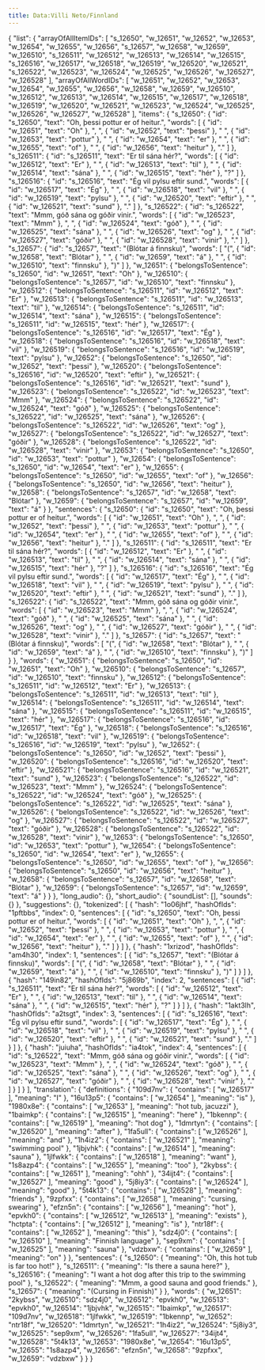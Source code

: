 ```yaml
---
title: Data:Villi Neto/Finnland
---
```


{
    "list": {
        "arrayOfAllItemIDs": [
            "s_12650",
            "w_12651",
            "w_12652",
            "w_12653",
            "w_12654",
            "w_12655",
            "w_12656",
            "s_12657",
            "w_12658",
            "w_12659",
            "w_126510",
            "s_126511",
            "w_126512",
            "w_126513",
            "w_126514",
            "w_126515",
            "s_126516",
            "w_126517",
            "w_126518",
            "w_126519",
            "w_126520",
            "w_126521",
            "s_126522",
            "w_126523",
            "w_126524",
            "w_126525",
            "w_126526",
            "w_126527",
            "w_126528"
        ],
        "arrayOfAllWordIDs": [
            "w_12651",
            "w_12652",
            "w_12653",
            "w_12654",
            "w_12655",
            "w_12656",
            "w_12658",
            "w_12659",
            "w_126510",
            "w_126512",
            "w_126513",
            "w_126514",
            "w_126515",
            "w_126517",
            "w_126518",
            "w_126519",
            "w_126520",
            "w_126521",
            "w_126523",
            "w_126524",
            "w_126525",
            "w_126526",
            "w_126527",
            "w_126528"
        ],
        "items": {
            "s_12650": {
                "id": "s_12650",
                "text": "Oh, þessi pottur er of heitur.",
                "words": [
                    {
                        "id": "w_12651",
                        "text": "Oh"
                    },
                    ", ",
                    {
                        "id": "w_12652",
                        "text": "þessi"
                    },
                    " ",
                    {
                        "id": "w_12653",
                        "text": "pottur"
                    },
                    " ",
                    {
                        "id": "w_12654",
                        "text": "er"
                    },
                    " ",
                    {
                        "id": "w_12655",
                        "text": "of"
                    },
                    " ",
                    {
                        "id": "w_12656",
                        "text": "heitur"
                    },
                    "."
                ]
            },
            "s_126511": {
                "id": "s_126511",
                "text": "Er til sána hér?",
                "words": [
                    {
                        "id": "w_126512",
                        "text": "Er"
                    },
                    " ",
                    {
                        "id": "w_126513",
                        "text": "til"
                    },
                    " ",
                    {
                        "id": "w_126514",
                        "text": "sána"
                    },
                    " ",
                    {
                        "id": "w_126515",
                        "text": "hér"
                    },
                    "?"
                ]
            },
            "s_126516": {
                "id": "s_126516",
                "text": "Ég vil pylsu eftir sund.",
                "words": [
                    {
                        "id": "w_126517",
                        "text": "Ég"
                    },
                    " ",
                    {
                        "id": "w_126518",
                        "text": "vil"
                    },
                    " ",
                    {
                        "id": "w_126519",
                        "text": "pylsu"
                    },
                    " ",
                    {
                        "id": "w_126520",
                        "text": "eftir"
                    },
                    " ",
                    {
                        "id": "w_126521",
                        "text": "sund"
                    },
                    "."
                ]
            },
            "s_126522": {
                "id": "s_126522",
                "text": "Mmm, góð sána og góðir vinir.",
                "words": [
                    {
                        "id": "w_126523",
                        "text": "Mmm"
                    },
                    ", ",
                    {
                        "id": "w_126524",
                        "text": "góð"
                    },
                    " ",
                    {
                        "id": "w_126525",
                        "text": "sána"
                    },
                    " ",
                    {
                        "id": "w_126526",
                        "text": "og"
                    },
                    " ",
                    {
                        "id": "w_126527",
                        "text": "góðir"
                    },
                    " ",
                    {
                        "id": "w_126528",
                        "text": "vinir"
                    },
                    "."
                ]
            },
            "s_12657": {
                "id": "s_12657",
                "text": "(Blótar á finnsku)",
                "words": [
                    "(",
                    {
                        "id": "w_12658",
                        "text": "Blótar"
                    },
                    " ",
                    {
                        "id": "w_12659",
                        "text": "á"
                    },
                    " ",
                    {
                        "id": "w_126510",
                        "text": "finnsku"
                    },
                    ")"
                ]
            },
            "w_12651": {
                "belongsToSentence": "s_12650",
                "id": "w_12651",
                "text": "Oh"
            },
            "w_126510": {
                "belongsToSentence": "s_12657",
                "id": "w_126510",
                "text": "finnsku"
            },
            "w_126512": {
                "belongsToSentence": "s_126511",
                "id": "w_126512",
                "text": "Er"
            },
            "w_126513": {
                "belongsToSentence": "s_126511",
                "id": "w_126513",
                "text": "til"
            },
            "w_126514": {
                "belongsToSentence": "s_126511",
                "id": "w_126514",
                "text": "sána"
            },
            "w_126515": {
                "belongsToSentence": "s_126511",
                "id": "w_126515",
                "text": "hér"
            },
            "w_126517": {
                "belongsToSentence": "s_126516",
                "id": "w_126517",
                "text": "Ég"
            },
            "w_126518": {
                "belongsToSentence": "s_126516",
                "id": "w_126518",
                "text": "vil"
            },
            "w_126519": {
                "belongsToSentence": "s_126516",
                "id": "w_126519",
                "text": "pylsu"
            },
            "w_12652": {
                "belongsToSentence": "s_12650",
                "id": "w_12652",
                "text": "þessi"
            },
            "w_126520": {
                "belongsToSentence": "s_126516",
                "id": "w_126520",
                "text": "eftir"
            },
            "w_126521": {
                "belongsToSentence": "s_126516",
                "id": "w_126521",
                "text": "sund"
            },
            "w_126523": {
                "belongsToSentence": "s_126522",
                "id": "w_126523",
                "text": "Mmm"
            },
            "w_126524": {
                "belongsToSentence": "s_126522",
                "id": "w_126524",
                "text": "góð"
            },
            "w_126525": {
                "belongsToSentence": "s_126522",
                "id": "w_126525",
                "text": "sána"
            },
            "w_126526": {
                "belongsToSentence": "s_126522",
                "id": "w_126526",
                "text": "og"
            },
            "w_126527": {
                "belongsToSentence": "s_126522",
                "id": "w_126527",
                "text": "góðir"
            },
            "w_126528": {
                "belongsToSentence": "s_126522",
                "id": "w_126528",
                "text": "vinir"
            },
            "w_12653": {
                "belongsToSentence": "s_12650",
                "id": "w_12653",
                "text": "pottur"
            },
            "w_12654": {
                "belongsToSentence": "s_12650",
                "id": "w_12654",
                "text": "er"
            },
            "w_12655": {
                "belongsToSentence": "s_12650",
                "id": "w_12655",
                "text": "of"
            },
            "w_12656": {
                "belongsToSentence": "s_12650",
                "id": "w_12656",
                "text": "heitur"
            },
            "w_12658": {
                "belongsToSentence": "s_12657",
                "id": "w_12658",
                "text": "Blótar"
            },
            "w_12659": {
                "belongsToSentence": "s_12657",
                "id": "w_12659",
                "text": "á"
            }
        },
        "sentences": {
            "s_12650": {
                "id": "s_12650",
                "text": "Oh, þessi pottur er of heitur.",
                "words": [
                    {
                        "id": "w_12651",
                        "text": "Oh"
                    },
                    ", ",
                    {
                        "id": "w_12652",
                        "text": "þessi"
                    },
                    " ",
                    {
                        "id": "w_12653",
                        "text": "pottur"
                    },
                    " ",
                    {
                        "id": "w_12654",
                        "text": "er"
                    },
                    " ",
                    {
                        "id": "w_12655",
                        "text": "of"
                    },
                    " ",
                    {
                        "id": "w_12656",
                        "text": "heitur"
                    },
                    "."
                ]
            },
            "s_126511": {
                "id": "s_126511",
                "text": "Er til sána hér?",
                "words": [
                    {
                        "id": "w_126512",
                        "text": "Er"
                    },
                    " ",
                    {
                        "id": "w_126513",
                        "text": "til"
                    },
                    " ",
                    {
                        "id": "w_126514",
                        "text": "sána"
                    },
                    " ",
                    {
                        "id": "w_126515",
                        "text": "hér"
                    },
                    "?"
                ]
            },
            "s_126516": {
                "id": "s_126516",
                "text": "Ég vil pylsu eftir sund.",
                "words": [
                    {
                        "id": "w_126517",
                        "text": "Ég"
                    },
                    " ",
                    {
                        "id": "w_126518",
                        "text": "vil"
                    },
                    " ",
                    {
                        "id": "w_126519",
                        "text": "pylsu"
                    },
                    " ",
                    {
                        "id": "w_126520",
                        "text": "eftir"
                    },
                    " ",
                    {
                        "id": "w_126521",
                        "text": "sund"
                    },
                    "."
                ]
            },
            "s_126522": {
                "id": "s_126522",
                "text": "Mmm, góð sána og góðir vinir.",
                "words": [
                    {
                        "id": "w_126523",
                        "text": "Mmm"
                    },
                    ", ",
                    {
                        "id": "w_126524",
                        "text": "góð"
                    },
                    " ",
                    {
                        "id": "w_126525",
                        "text": "sána"
                    },
                    " ",
                    {
                        "id": "w_126526",
                        "text": "og"
                    },
                    " ",
                    {
                        "id": "w_126527",
                        "text": "góðir"
                    },
                    " ",
                    {
                        "id": "w_126528",
                        "text": "vinir"
                    },
                    "."
                ]
            },
            "s_12657": {
                "id": "s_12657",
                "text": "(Blótar á finnsku)",
                "words": [
                    "(",
                    {
                        "id": "w_12658",
                        "text": "Blótar"
                    },
                    " ",
                    {
                        "id": "w_12659",
                        "text": "á"
                    },
                    " ",
                    {
                        "id": "w_126510",
                        "text": "finnsku"
                    },
                    ")"
                ]
            }
        },
        "words": {
            "w_12651": {
                "belongsToSentence": "s_12650",
                "id": "w_12651",
                "text": "Oh"
            },
            "w_126510": {
                "belongsToSentence": "s_12657",
                "id": "w_126510",
                "text": "finnsku"
            },
            "w_126512": {
                "belongsToSentence": "s_126511",
                "id": "w_126512",
                "text": "Er"
            },
            "w_126513": {
                "belongsToSentence": "s_126511",
                "id": "w_126513",
                "text": "til"
            },
            "w_126514": {
                "belongsToSentence": "s_126511",
                "id": "w_126514",
                "text": "sána"
            },
            "w_126515": {
                "belongsToSentence": "s_126511",
                "id": "w_126515",
                "text": "hér"
            },
            "w_126517": {
                "belongsToSentence": "s_126516",
                "id": "w_126517",
                "text": "Ég"
            },
            "w_126518": {
                "belongsToSentence": "s_126516",
                "id": "w_126518",
                "text": "vil"
            },
            "w_126519": {
                "belongsToSentence": "s_126516",
                "id": "w_126519",
                "text": "pylsu"
            },
            "w_12652": {
                "belongsToSentence": "s_12650",
                "id": "w_12652",
                "text": "þessi"
            },
            "w_126520": {
                "belongsToSentence": "s_126516",
                "id": "w_126520",
                "text": "eftir"
            },
            "w_126521": {
                "belongsToSentence": "s_126516",
                "id": "w_126521",
                "text": "sund"
            },
            "w_126523": {
                "belongsToSentence": "s_126522",
                "id": "w_126523",
                "text": "Mmm"
            },
            "w_126524": {
                "belongsToSentence": "s_126522",
                "id": "w_126524",
                "text": "góð"
            },
            "w_126525": {
                "belongsToSentence": "s_126522",
                "id": "w_126525",
                "text": "sána"
            },
            "w_126526": {
                "belongsToSentence": "s_126522",
                "id": "w_126526",
                "text": "og"
            },
            "w_126527": {
                "belongsToSentence": "s_126522",
                "id": "w_126527",
                "text": "góðir"
            },
            "w_126528": {
                "belongsToSentence": "s_126522",
                "id": "w_126528",
                "text": "vinir"
            },
            "w_12653": {
                "belongsToSentence": "s_12650",
                "id": "w_12653",
                "text": "pottur"
            },
            "w_12654": {
                "belongsToSentence": "s_12650",
                "id": "w_12654",
                "text": "er"
            },
            "w_12655": {
                "belongsToSentence": "s_12650",
                "id": "w_12655",
                "text": "of"
            },
            "w_12656": {
                "belongsToSentence": "s_12650",
                "id": "w_12656",
                "text": "heitur"
            },
            "w_12658": {
                "belongsToSentence": "s_12657",
                "id": "w_12658",
                "text": "Blótar"
            },
            "w_12659": {
                "belongsToSentence": "s_12657",
                "id": "w_12659",
                "text": "á"
            }
        }
    },
    "long_audio": {},
    "short_audio": {
        "soundList": [],
        "sounds": {}
    },
    "suggestions": {},
    "tokenized": [
        {
            "hash": "1o06jhf",
            "hashOfIds": "1pftbbs",
            "index": 0,
            "sentences": [
                {
                    "id": "s_12650",
                    "text": "Oh, þessi pottur er of heitur.",
                    "words": [
                        {
                            "id": "w_12651",
                            "text": "Oh"
                        },
                        ", ",
                        {
                            "id": "w_12652",
                            "text": "þessi"
                        },
                        " ",
                        {
                            "id": "w_12653",
                            "text": "pottur"
                        },
                        " ",
                        {
                            "id": "w_12654",
                            "text": "er"
                        },
                        " ",
                        {
                            "id": "w_12655",
                            "text": "of"
                        },
                        " ",
                        {
                            "id": "w_12656",
                            "text": "heitur"
                        },
                        "."
                    ]
                }
            ]
        },
        {
            "hash": "1xrizod",
            "hashOfIds": "am4h30",
            "index": 1,
            "sentences": [
                {
                    "id": "s_12657",
                    "text": "(Blótar á finnsku)",
                    "words": [
                        "(",
                        {
                            "id": "w_12658",
                            "text": "Blótar"
                        },
                        " ",
                        {
                            "id": "w_12659",
                            "text": "á"
                        },
                        " ",
                        {
                            "id": "w_126510",
                            "text": "finnsku"
                        },
                        ")"
                    ]
                }
            ]
        },
        {
            "hash": "149in82",
            "hashOfIds": "5j869b",
            "index": 2,
            "sentences": [
                {
                    "id": "s_126511",
                    "text": "Er til sána hér?",
                    "words": [
                        {
                            "id": "w_126512",
                            "text": "Er"
                        },
                        " ",
                        {
                            "id": "w_126513",
                            "text": "til"
                        },
                        " ",
                        {
                            "id": "w_126514",
                            "text": "sána"
                        },
                        " ",
                        {
                            "id": "w_126515",
                            "text": "hér"
                        },
                        "?"
                    ]
                }
            ]
        },
        {
            "hash": "1akt3lh",
            "hashOfIds": "a2tsgt",
            "index": 3,
            "sentences": [
                {
                    "id": "s_126516",
                    "text": "Ég vil pylsu eftir sund.",
                    "words": [
                        {
                            "id": "w_126517",
                            "text": "Ég"
                        },
                        " ",
                        {
                            "id": "w_126518",
                            "text": "vil"
                        },
                        " ",
                        {
                            "id": "w_126519",
                            "text": "pylsu"
                        },
                        " ",
                        {
                            "id": "w_126520",
                            "text": "eftir"
                        },
                        " ",
                        {
                            "id": "w_126521",
                            "text": "sund"
                        },
                        "."
                    ]
                }
            ]
        },
        {
            "hash": "juiuha",
            "hashOfIds": "ia4tok",
            "index": 4,
            "sentences": [
                {
                    "id": "s_126522",
                    "text": "Mmm, góð sána og góðir vinir.",
                    "words": [
                        {
                            "id": "w_126523",
                            "text": "Mmm"
                        },
                        ", ",
                        {
                            "id": "w_126524",
                            "text": "góð"
                        },
                        " ",
                        {
                            "id": "w_126525",
                            "text": "sána"
                        },
                        " ",
                        {
                            "id": "w_126526",
                            "text": "og"
                        },
                        " ",
                        {
                            "id": "w_126527",
                            "text": "góðir"
                        },
                        " ",
                        {
                            "id": "w_126528",
                            "text": "vinir"
                        },
                        "."
                    ]
                }
            ]
        }
    ],
    "translation": {
        "definitions": {
            "109d7nv": {
                "contains": [
                    "w_126517"
                ],
                "meaning": "I"
            },
            "16u13p5": {
                "contains": [
                    "w_12654"
                ],
                "meaning": "is"
            },
            "1980x8e": {
                "contains": [
                    "w_12653"
                ],
                "meaning": "hot tub, jacuzzi"
            },
            "1baimkp": {
                "contains": [
                    "w_126515"
                ],
                "meaning": "here"
            },
            "1bkennp": {
                "contains": [
                    "w_126519"
                ],
                "meaning": "hot dog"
            },
            "1dmrtyn": {
                "contains": [
                    "w_126520"
                ],
                "meaning": "after"
            },
            "1fa5ull": {
                "contains": [
                    "w_126526"
                ],
                "meaning": "and"
            },
            "1h4iz2": {
                "contains": [
                    "w_126521"
                ],
                "meaning": "swimming pool"
            },
            "1jbjvhk": {
                "contains": [
                    "w_126514"
                ],
                "meaning": "sauna"
            },
            "1jlfwkk": {
                "contains": [
                    "w_126518"
                ],
                "meaning": "want"
            },
            "1s8azp4": {
                "contains": [
                    "w_12655"
                ],
                "meaning": "too"
            },
            "2kybss": {
                "contains": [
                    "w_12651"
                ],
                "meaning": "ohh"
            },
            "34ijt4": {
                "contains": [
                    "w_126527"
                ],
                "meaning": "good"
            },
            "5j8iy3": {
                "contains": [
                    "w_126524"
                ],
                "meaning": "good"
            },
            "5t4k13": {
                "contains": [
                    "w_126528"
                ],
                "meaning": "friends"
            },
            "9zpfxx": {
                "contains": [
                    "w_12658"
                ],
                "meaning": "cursing, swearing"
            },
            "efzn5n": {
                "contains": [
                    "w_12656"
                ],
                "meaning": "hot"
            },
            "epvkh0": {
                "contains": [
                    "w_126512",
                    "w_126513"
                ],
                "meaning": "exists"
            },
            "hctpta": {
                "contains": [
                    "w_126512"
                ],
                "meaning": "is"
            },
            "ntr18f": {
                "contains": [
                    "w_12652"
                ],
                "meaning": "this"
            },
            "sdz4j0": {
                "contains": [
                    "w_126510"
                ],
                "meaning": "Finnish language"
            },
            "sep9xm": {
                "contains": [
                    "w_126525"
                ],
                "meaning": "sauna"
            },
            "vdzbxw": {
                "contains": [
                    "w_12659"
                ],
                "meaning": "on"
            }
        },
        "sentences": {
            "s_12650": {
                "meaning": "Oh, this hot tub is far too hot!"
            },
            "s_126511": {
                "meaning": "Is there a sauna here?"
            },
            "s_126516": {
                "meaning": "I want a hot dog after this trip to the swimming pool"
            },
            "s_126522": {
                "meaning": "Mmm, a good sauna and good friends."
            },
            "s_12657": {
                "meaning": "(Cursing in Finnish)"
            }
        },
        "words": {
            "w_12651": "2kybss",
            "w_126510": "sdz4j0",
            "w_126512": "epvkh0",
            "w_126513": "epvkh0",
            "w_126514": "1jbjvhk",
            "w_126515": "1baimkp",
            "w_126517": "109d7nv",
            "w_126518": "1jlfwkk",
            "w_126519": "1bkennp",
            "w_12652": "ntr18f",
            "w_126520": "1dmrtyn",
            "w_126521": "1h4iz2",
            "w_126524": "5j8iy3",
            "w_126525": "sep9xm",
            "w_126526": "1fa5ull",
            "w_126527": "34ijt4",
            "w_126528": "5t4k13",
            "w_12653": "1980x8e",
            "w_12654": "16u13p5",
            "w_12655": "1s8azp4",
            "w_12656": "efzn5n",
            "w_12658": "9zpfxx",
            "w_12659": "vdzbxw"
        }
    }
}